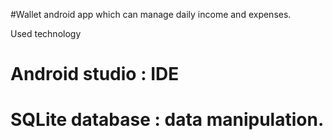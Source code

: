 #Wallet android app which can manage daily income and expenses. 

Used technology
# Android studio : IDE 
# SQLite database : data manipulation.
